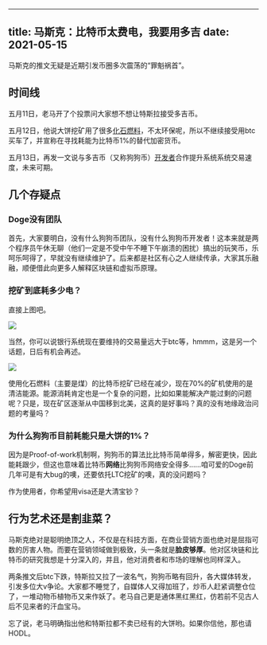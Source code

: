 -----
title: 马斯克：比特币太费电，我要用多吉
date: 2021-05-15
------

马斯克的推文无疑是近期引发币圈多次震荡的“罪魁祸首”。

## 时间线

五月11日，老马开了个投票问大家想不想让特斯拉接受多吉币。

五月12日，他说大饼挖矿用了很多[化石燃料](https://twitter.com/elonmusk/status/1392602041025843203)，不太环保呢，所以不继续接受用btc买车了，并宣称在寻找耗能为比特币1%的替代加密货币。

五月13日，再发一文说与多吉币（又称狗狗币）[开发者](https://twitter.com/elonmusk/status/1392974251011895300)合作提升系统系统交易速度，未来可期。

## 几个存疑点

### Doge没有团队

首先，大家要明白，没有什么狗狗币团队，没有什么狗狗币开发者！这本来就是两个程序员午休无聊（他们一定是不受中午不睡下午崩溃的困扰）搞出的玩笑币，乐呵乐呵得了，早就没有继续维护了。后来都是社区有心之人继续传承，大家其乐融融，顺便借此向更多人解释区块链和虚拟币原理。

### 挖矿到底耗多少电？

直接上图吧。

![](https://cdn.jsdelivr.net/gh/Zheng-Shilin/shilin-blog/images/E1OSMd3VEAAc3o8.jpg)

当然，你可以说银行系统现在要维持的交易量远大于btc等，hmmm，这是另一个话题，日后有机会再述。

![](https://cdn.jsdelivr.net/gh/Zheng-Shilin/shilin-blog/images/E1OEtreXsAo8QT_.jpg)

使用化石燃料（主要是煤）的比特币挖矿已经在减少，现在70%的矿机使用的是清洁能源。能源消耗肯定也是一个复杂的问题，比如如果能解决产能过剩的问题呢？只是，现在矿区逐渐从中国移到北美，这真的是好事吗？真的没有地缘政治问题的考量吗？

### 为什么狗狗币目前耗能只是大饼的1%？

因为是Proof-of-work机制啊，狗狗币的算法比比特币简单得多，解密更快，因此能耗跟少，但这也意味着比特币**网络**比狗狗币网络安全得多……咱可爱的Doge前几年可是有大bug的噢，还要依托LTC挖矿的噢，真的没问题吗？

作为使用者，你希望用visa还是大清宝钞？

## 行为艺术还是割韭菜？

马斯克绝对是聪明绝顶之人，不仅是在科技方面，在商业营销方面也绝对是屈指可数的厉害人物。而要在营销领域做到极致，头一条就是**脸皮够厚**。他对区块链和比特币的研究我想是十分深入的，并且，他对消费者和市场的理解也同样深入。

两条推文后btc下跌，特斯拉又拉了一波名气，狗狗币略有回升，各大媒体转发，引发多位大v争论。大家都不睡觉了，自媒体人又得加班了，炒币人赶紧调整仓位了，一堆动物币植物币又来作妖了。老马自己更是通体黑红黑红，仿若前不见古人后不见来者的汗血宝马。

忘了说，老马明确指出他和特斯拉都不卖已经有的大饼哟。如果你信他，那也请HODL。
